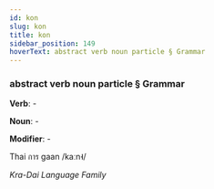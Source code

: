 ```yaml
---
id: kon
slug: kon
title: kon
sidebar_position: 149
hoverText: abstract verb noun particle § Grammar
---
```


### abstract verb noun particle § Grammar

**Verb**: -

**Noun**: -

**Modifier**: -

Thai การ gaan /kaːn˧/

*Kra-Dai Language Family*